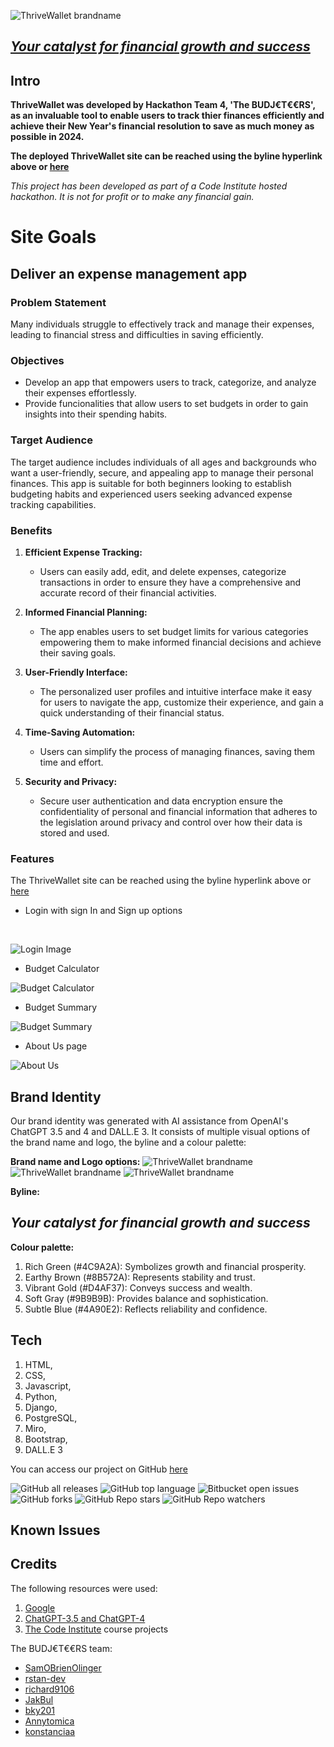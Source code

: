 ![ThriveWallet brandname](./static/media/Version3_LinearBrandNameandLogo.png)
## [*Your catalyst for financial growth and success*](https://thrive-wallet-b5a54babd69b.herokuapp.com/ "ThriveWallet")

## Intro
**ThriveWallet was developed by Hackathon Team 4, 'The BUDJ€T€€RS', as an invaluable tool to enable users to track thier finances efficiently and achieve their New Year's financial resolution to save as much money as possible in 2024.**

**The deployed ThriveWallet site can be reached using the byline hyperlink above or [here](https://thrive-wallet-b5a54babd69b.herokuapp.com/ "ThriveWallet")**

*This project has been developed as part of a Code Institute hosted hackathon. It is not for profit or to make any financial gain.*

# Site Goals

## Deliver an expense management app

### Problem Statement
Many individuals struggle to effectively track and manage their expenses, leading to financial stress and difficulties in saving efficiently.

### Objectives
- Develop an app that empowers users to track, categorize, and analyze their expenses effortlessly.
- Provide funcionalities that allow users to set budgets in order to gain insights into their spending habits.

### Target Audience
The target audience includes individuals of all ages and backgrounds who want a user-friendly, secure, and appealing app to manage their personal finances. This app is suitable for both beginners looking to establish budgeting habits and experienced users seeking advanced expense tracking capabilities.

### Benefits
1. **Efficient Expense Tracking:**
   - Users can easily add, edit, and delete expenses, categorize transactions in order to ensure they have a comprehensive and accurate record of their financial activities.

2. **Informed Financial Planning:**
   - The app enables users to set budget limits for various categories empowering them to make informed financial decisions and achieve their saving goals.

3. **User-Friendly Interface:**
   - The personalized user profiles and intuitive interface make it easy for users to navigate the app, customize their experience, and gain a quick understanding of their financial status.

4. **Time-Saving Automation:**
   - Users can simplify the process of managing finances, saving them time and effort.

5. **Security and Privacy:**
   - Secure user authentication and data encryption ensure the confidentiality of personal and financial information that adheres to the legislation around privacy and control over how their data is stored and used.

### Features

The ThriveWallet site can be reached using the byline hyperlink above or [here](https://thrive-wallet-b5a54babd69b.herokuapp.com/ "ThriveWallet")

- Login with sign In and Sign up options
<br>

![Login Image](./docs/SignInandUp.png)

- Budget Calculator

 ![Budget Calculator](./docs/BudgetCalculator.png)

- Budget Summary

![Budget Summary](./docs/BudgetSummary.png)

- About Us page

![About Us](./docs/AboutUs.png)

## Brand Identity

Our brand identity was generated with AI assistance from OpenAI's ChatGPT 3.5 and 4 and DALL.E 3. It consists of multiple visual options of the brand name and logo, the byline and a colour palette:

**Brand name and Logo options:**
![ThriveWallet brandname](./static/media/Version3_LinearBrandNameandLogo.png)
![ThriveWallet brandname](./static/media/Version3_LogoOnly.png)
![ThriveWallet brandname](./static/media/Version3_BrandNameOnly_V2.png)

**Byline:**
## *Your catalyst for financial growth and success*

**Colour palette:**
1. Rich Green (#4C9A2A): Symbolizes growth and financial prosperity.
2. Earthy Brown (#8B572A): Represents stability and trust.
3. Vibrant Gold (#D4AF37): Conveys success and wealth.
4. Soft Gray (#9B9B9B): Provides balance and sophistication.
5. Subtle Blue (#4A90E2): Reflects reliability and confidence.



## Tech
1. HTML,
2. CSS,
3. Javascript,
4. Python,
5. Django,
6. PostgreSQL,
6. Miro,
7. Bootstrap,
8. DALL.E 3

You can access our project on GitHub [here](https://github.com/rstan-dev/jan24-hackathon "ThriveWallet Project")

![GitHub all releases](https://img.shields.io/github/downloads/rstan-dev/jan24-hackathon/total)
![GitHub top language](https://img.shields.io/github/languages/top/rstan-dev/jan24-hackathon?color=yellow)
![Bitbucket open issues](https://img.shields.io/bitbucket/issues/rstan-dev/jan24-hackathon)
![GitHub forks](https://img.shields.io/github/forks/rstan-dev/jan24-hackathon?style=social)
![GitHub Repo stars](https://img.shields.io/github/stars/rstan-dev/jan24-hackathon?style=social)
![GitHub Repo watchers](https://img.shields.io/github/watchers/rstan-dev/jan24-hackathon)


## Known Issues

## Credits
The following resources were used:
1. [Google](https://www.google.com/ "Google")
2. [ChatGPT-3.5 and ChatGPT-4](https://chat.openai.com/ "ChatGPT")
3. [The Code Institute](https://codeinstitute.net/full-stack-software-development-diploma/?utm_term=the%20code%20institute&utm_campaign=CI+-+UK+-+Search+-+Brand&utm_source=adwords&utm_medium=ppc&hsa_acc=8983321581&hsa_cam=1578649861&hsa_grp=62188641240&hsa_ad=635720257674&hsa_src=g&hsa_tgt=kwd-572567981978&hsa_kw=the%20code%20institute&hsa_mt=e&hsa_net=adwords&hsa_ver=3&gad_source=1&gclid=Cj0KCQiAwbitBhDIARIsABfFYILuXWM0fanFTlFcwI7ku6NJMSLl7B0mwo44q2y6L7BWgHUs3N8FYJAaAkKUEALw_wcB "Code Institute") course projects

The BUDJ€T€€RS team:
- [SamOBrienOlinger](https://github.com/SamOBrienOlinger)
- [rstan-dev](https://github.com/rstan-dev)
- [richard9106](https://github.com/richard9106)
- [JakBul](https://github.com/JakBul)
- [bky201](https://github.com/bky201)
- [Annytomica](https://github.com/Annytomica)
- [konstanciaa](https://github.com/konstanciaa)